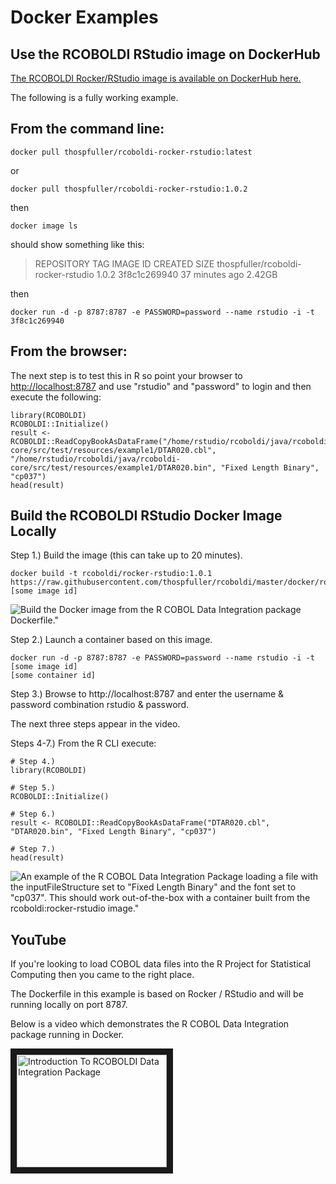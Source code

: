 # Docker Examples

## Use the RCOBOLDI RStudio image on DockerHub

[The RCOBOLDI Rocker/RStudio image is available on DockerHub here.](https://hub.docker.com/repository/docker/thospfuller/rcoboldi-rocker-rstudio/general)

The following is a fully working example.

## From the command line:

```docker pull thospfuller/rcoboldi-rocker-rstudio:latest```

or

```docker pull thospfuller/rcoboldi-rocker-rstudio:1.0.2```

then

```docker image ls```

should show something like this:

> REPOSITORY                            TAG                 IMAGE ID            CREATED             SIZE
> thospfuller/rcoboldi-rocker-rstudio   1.0.2               3f8c1c269940        37 minutes ago      2.42GB

then

```docker run -d -p 8787:8787 -e PASSWORD=password --name rstudio -i -t 3f8c1c269940```

## From the browser:

The next step is to test this in R so point your browser to [http://localhost:8787](http://localhost:8787) and use "rstudio" and "password" to login and then execute the following:

```
library(RCOBOLDI)
RCOBOLDI::Initialize()
result <- RCOBOLDI::ReadCopyBookAsDataFrame("/home/rstudio/rcoboldi/java/rcoboldi-core/src/test/resources/example1/DTAR020.cbl", "/home/rstudio/rcoboldi/java/rcoboldi-core/src/test/resources/example1/DTAR020.bin", "Fixed Length Binary", "cp037")
head(result)
```

## Build the RCOBOLDI RStudio Docker Image Locally

Step 1.) Build the image (this can take up to 20 minutes).

```
docker build -t rcoboldi/rocker-rstudio:1.0.1 https://raw.githubusercontent.com/thospfuller/rcoboldi/master/docker/rocker/rstudio/Dockerfile
[some image id]
```

![Build the Docker image from the R COBOL Data Integration package Dockerfile."](https://github.com/thospfuller/rcoboldi/tree/master/images/RCOBOLDI_StepOneBuildDockerImage.png "Build the Docker image from the R COBOL Data Integration package Dockerfile.")

Step 2.) Launch a container based on this image.

```
docker run -d -p 8787:8787 -e PASSWORD=password --name rstudio -i -t [some image id]
[some container id]
```

Step 3.) Browse to http://localhost:8787 and enter the username & password combination rstudio & password.

The next three steps appear in the video.

Steps 4-7.) From the R CLI execute:
```
# Step 4.)
library(RCOBOLDI)

# Step 5.)
RCOBOLDI::Initialize()

# Step 6.)
result <- RCOBOLDI::ReadCopyBookAsDataFrame("DTAR020.cbl", "DTAR020.bin", "Fixed Length Binary", "cp037")

# Step 7.)
head(result)
```

![An example of the R COBOL Data Integration Package loading a file with the inputFileStructure set to "Fixed Length Binary" and the font set to "cp037". This should work out-of-the-box with a container built from the rcoboldi:rocker-rstudio image."](images/RCOBOLDI-RockerRStudio.png "An example of the R COBOL Data Integration Package loading a file with the inputFileStructure set to 'Fixed Length Binary' and the font set to 'cp037'. This should work out-of-the-box with a container built from the rcoboldi:rocker-rstudio image.")

## YouTube

If you're looking to load COBOL data files into the R Project for Statistical Computing then you came to the right place.

The Dockerfile in this example is based on Rocker / RStudio and will be running locally on port 8787.

Below is a video which demonstrates the R COBOL Data Integration package running in Docker.

<a href="http://www.youtube.com/watch?feature=player_embedded&v=rBIrvUA788M" target="_blank"><img src="images/Introduction_To_RCOBOLDI_Data_Integration_Package_Static_Movie_Image.png" alt="Introduction To RCOBOLDI Data Integration Package" width="240" height="180" border="10" /></a>
